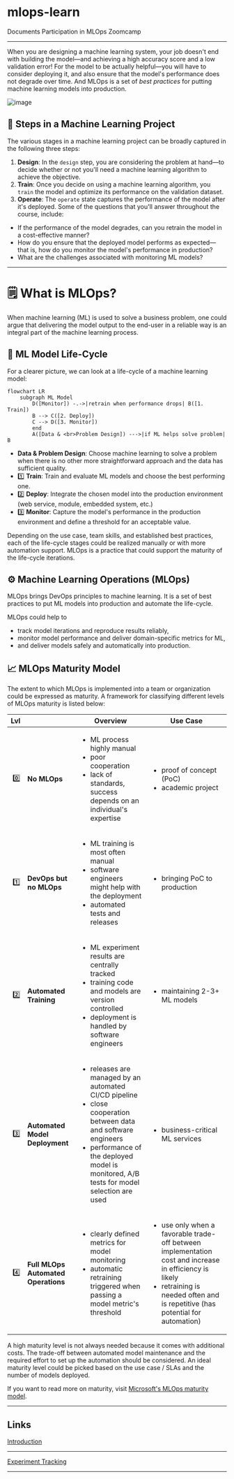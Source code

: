 # mlops-learn

Documents Participation in MLOps Zoomcamp

---

When you are designing a machine learning system, your job doesn't end with building the model—and achieving a high accuracy score and a low validation error! For the model to be actually helpful—you will have to consider deploying it, and also ensure that the model's performance does not degrade over time. And MLOps is a set of _best practices_ for putting machine learning models into production.

![image](https://user-images.githubusercontent.com/47279635/168582280-52820583-d0bb-4b46-add4-b2fa4c09bc1b.png)

## 🎯 Steps in a Machine Learning Project

The various stages in a machine learning project can be broadly captured in the following three steps:

1. **Design**: In the `design` step, you are considering the problem at hand—to decide whether or not you'll need a machine learning algorithm to achieve the objective.
2. **Train**: Once you decide on using a machine learning algorithm, you `train` the model and optimize its performance on the validation dataset.
3. **Operate**: The `operate` state captures the performance of the model after it's deployed. Some of the questions that you'll answer throughout the course, include:

- If the performance of the model degrades, can you retrain the model in a cost-effective manner?
- How do you ensure that the deployed model performs as expected—that is, how do you monitor the model's performance in production?
- What are the challenges associated with monitoring ML models?

---

# 🗒 What is MLOps?

When machine learning (ML) is used to solve a business problem, one could argue that delivering the model output to the end-user in a reliable way is an integral part of the machine learning process.

## 🔁 ML Model Life-Cycle

For a clearer picture, we can look at a life-cycle of a machine learning model:

```mermaid
flowchart LR
    subgraph ML Model
        D([Monitor]) -.->|retrain when performance drops| B([1. Train])
        B --> C([2. Deploy])
        C --> D([3. Monitor])
        end
        A([Data & <br>Problem Design]) --->|if ML helps solve problem| B
```

- **Data & Problem Design**: Choose machine learning to solve a problem when there is no other more straightforward approach and the data has sufficient quality.
- 1️⃣ **Train**: Train and evaluate ML models and choose the best performing one.
- 2️⃣ **Deploy**: Integrate the chosen model into the production environment (web service, module, embedded system, etc.)
- 3️⃣ **Monitor**: Capture the model's performance in the production environment and define a threshold for an acceptable value.

Depending on the use case, team skills, and established best practices, each of the life-cycle stages could be realized manually or with more automation support. MLOps is a practice that could support the maturity of the life-cycle iterations.

## ⚙️ Machine Learning Operations (MLOps)

MLOps brings DevOps principles to machine learning. It is a set of best practices to put ML models into production and automate the life-cycle.

MLOps could help to

- track model iterations and reproduce results reliably,
- monitor model performance and deliver domain-specific metrics for ML,
- and deliver models safely and automatically into production.

## 📈 MLOps Maturity Model

The extent to which MLOps is implemented into a team or organization could be expressed as maturity. A framework for classifying different levels of MLOps maturity is listed below:

| Lvl |                                     | Overview                                                                                                                                                                                                                           | Use Case                                                                                                                                                                                                   |
| --: | ----------------------------------- | ---------------------------------------------------------------------------------------------------------------------------------------------------------------------------------------------------------------------------------- | ---------------------------------------------------------------------------------------------------------------------------------------------------------------------------------------------------------- |
|  0️⃣ | **No MLOps**                        | <ul><li>ML process highly manual</li><li>poor cooperation</li><li>lack of standards, success depends on an individual's expertise</li> </ul>                                                                                       | <ul><li>proof of concept (PoC)</li><li>academic project</li></ul>                                                                                                                                          |
|  1️⃣ | **DevOps but no MLOps**             | <ul><li>ML training is most often manual </li><li>software engineers might help with the deployment</li><li>automated tests and releases</li> </ul>                                                                                | <ul><li>bringing PoC to production</li></ul>                                                                                                                                                               |
|  2️⃣ | **Automated Training**              | <ul><li>ML experiment results are centrally tracked </li><li>training code and models are version controlled</li><li>deployment is handled by software engineers</li> </ul>                                                        | <ul><li>maintaining 2-3+ ML models</li></ul>                                                                                                                                                               |
|  3️⃣ | **Automated Model Deployment**      | <ul><li>releases are managed by an automated CI/CD pipeline</li><li>close cooperation between data and software engineers</li><li>performance of the deployed model is monitored, A/B tests for model selection are used</li></ul> | <ul><li>business-critical ML services</li></ul>                                                                                                                                                            |
|  4️⃣ | **Full MLOps Automated Operations** | <ul><li>clearly defined metrics for model monitoring</li><li>automatic retraining triggered when passing a model metric's threshold</li> </ul>                                                                                     | <ul><li>use only when a favorable trade-off between implementation cost and increase in efficiency is likely</li><li>retraining is needed often and is repetitive (has potential for automation)</li></ul> |

A high maturity level is not always needed because it comes with additional costs. The trade-off between automated model maintenance and the required effort to set up the automation should be considered. An ideal maturity level could be picked based on the use case / SLAs and the number of models deployed.

If you want to read more on maturity, visit [Microsoft's MLOps maturity model](https://docs.microsoft.com/en-us/azure/architecture/example-scenario/mlops/mlops-maturity-model).

---

## Links

[Introduction](https://github.com/ovokpus/mlops-learn/tree/main/01-intro)

---

[Experiment Tracking](https://github.com/ovokpus/mlops-learn/tree/main/02-experiment-tracking)

---

[]()
